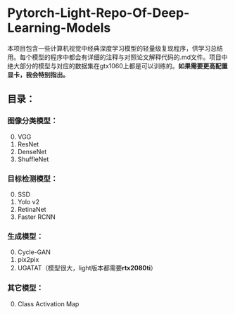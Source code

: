 # Pytorch-Light-Repo-Of-Deep-Learning-Models
本项目包含一些计算机视觉中经典深度学习模型的轻量级复现程序，供学习总结用。每个模型的程序中都会有详细的注释与对照论文解释代码的.md文件。项目中绝大部分的模型与对应的数据集在gtx1060上都是可以训练的。**如果需要更高配置显卡，我会特别指出。**
## 目录：
### 图像分类模型：
0. VGG
1. ResNet
2. DenseNet
3. ShuffleNet
### 目标检测模型：
0. SSD
1. Yolo v2
2. RetinaNet
3. Faster RCNN
### 生成模型：
0. Cycle-GAN
1. pix2pix
2. UGATAT（模型很大，light版本都需要**rtx2080ti**）
### 其它模型：
0. Class Activation Map